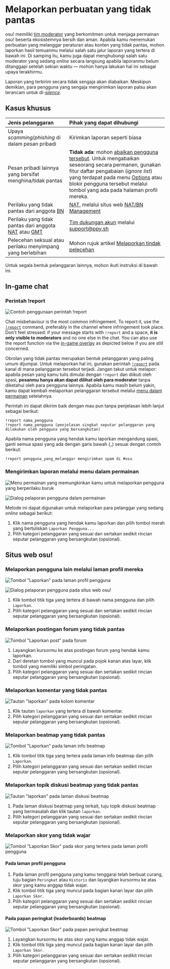 # Melaporkan perbuatan yang tidak pantas

osu! memiliki [tim moderator](/wiki/People/Global_Moderation_Team) yang berkomitmen untuk menjaga permainan osu! beserta ekosistemnya bersih dan aman. Apabila kamu menemukan perbuatan yang melanggar peraturan atau konten yang tidak pantas, mohon laporkan hasil temuanmu melalui salah satu jalur laporan yang tertera di bawah ini. Di samping itu, kamu juga dapat menghubungi salah satu moderator yang sedang *online* secara langsung apabila laporanmu belum ditanggapi setelah sekian waktu — mohon hanya lakukan hal ini sebagai upaya terakhirmu.

Laporan yang terkirim secara tidak sengaja akan diabaikan. Meskipun demikian, para pengguna yang sengaja mengirimkan laporan palsu akan terancam untuk di-*[silence](/wiki/Silence)*.

## Kasus khusus

| Jenis pelanggaran | Pihak yang dapat dihubungi |
| :-- | :-- |
| Upaya *scamming*/*phishing* di dalam pesan pribadi | Kirimkan laporan seperti biasa |
| Pesan pribadi lainnya yang bersifat menghina/tidak pantas | **Tidak ada**: mohon [abaikan pengguna tersebut](/wiki/Client/Interface/Chat_console#daftar-perintah). Untuk mengabaikan seseorang secara permanen, gunakan fitur daftar pengabaian (*ignore list*) yang terdapat pada menu [Options](/wiki/Client/Options) atau blokir pengguna tersebut melalui tombol yang ada pada halaman profil mereka. |
| Perilaku yang tidak pantas dari anggota [BN](/wiki/People/Beatmap_Nominators) | [NAT](/wiki/People/Nomination_Assessment_Team), melalui situs web [NAT/BN Management](https://bn.mappersguild.com/reports) |
| Perilaku yang tidak pantas dari anggota [NAT](/wiki/People/Nomination_Assessment_Team) atau [GMT](/wiki/People/Global_Moderation_Team) | [Tim dukungan akun](/wiki/People/Account_support_team) melalui [support@ppy.sh](mailto:support@ppy.sh) |
| Pelecehan seksual atau perilaku menyimpang yang berlebihan | Mohon rujuk artikel [Melaporkan tindak pelecehan](/wiki/Reporting_bad_behaviour/Abuse) |

Untuk segala bentuk pelanggaran lainnya, mohon ikuti instruksi di bawah ini.

## In-game chat

### Perintah !report

![](img/report-command.jpg "Contoh penggunaan perintah !report")

Chat misbehaviour is the most common infringement. To report it, use the [`!report`](https://osu.ppy.sh/community/forums/topics/34843) command, preferably in the channel where infringement took place. Don't feel stressed: if your message starts with `!report` and a space, **it is only visible to moderators** and no one else in the chat. You can also use the report function via the [in-game overlay](#in-game-overlay) as depicted below if you are still concerned.

Obrolan yang tidak pantas merupakan bentuk pelanggaran yang paling umum dijumpai. Untuk melaporkan hal ini, gunakan perintah [`!report`](https://osu.ppy.sh/community/forums/topics/34843) pada kanal di mana pelanggaran tersebut terjadi. Jangan takut untuk melapor: apabila pesan yang kamu tulis dimulai dengan `!report` dan diikuti oleh spasi, **pesanmu hanya akan dapat dilihat oleh para moderator** tanpa diketahui oleh para pengguna lainnya. Apabila kamu masih belum yakin, kamu dapat kembali melaporkan pelanggaran tersebut melalui [menu dalam permainan](#mengirimkan-laporan-melalui-menu-dalam-permainan) setelahnya.

Perintah ini dapat dikirim baik dengan mau pun tanpa penjelasan lebih lanjut sebagai berikut:

```
!report nama_pengguna
!report nama_pengguna (penjelasan singkat seputar pelanggaran yang dilakukan oleh pengguna yang bersangkutan)
```

Apabila nama pengguna yang hendak kamu laporkan mengandung spasi, ganti semua spasi yang ada dengan garis bawah (\_) sesuai dengan contoh berikut:

```
!report pengguna_yang_melanggar mengirimkan spam di #osu
```

### Mengirimkan laporan melalui menu dalam permainan

![](img/report-user-1-ID.png "Menu permainan yang memungkinkan kamu untuk melaporkan pengguna yang berperilaku buruk")

![](img/report-user-2-ID.png "Dialog pelaporan pengguna dalam permainan")

Metode ini dapat digunakan untuk melaporkan para pelanggar yang sedang *online* sebagai berikut:

1. Klik nama pengguna yang hendak kamu laporkan dan pilih tombol merah yang bertuliskan `Laporkan Pengguna...`
2. Pilih kategori pelanggaran yang sesuai dan sertakan sedikit rincian seputar pelanggaran yang bersangkutan (opsional).

## Situs web osu!

### Melaporkan pengguna lain melalui laman profil mereka

![](img/report-user-profile-ID.png "Tombol \"Laporkan\" pada laman profil pengguna")

![](img/report-user-web-ID.png "Dialog pelaporan pengguna pada situs web osu!")

1. Klik tombol titik tiga yang tertera di bawah nama pengguna dan pilih `Laporkan`.
2. Pilih kategori pelanggaran yang sesuai dan sertakan sedikit rincian seputar pelanggaran yang bersangkutan (opsional).

### Melaporkan postingan forum yang tidak pantas

![](img/report-user-forum-ID.png "Tombol \"Laporkan post\" pada forum")

1. Layangkan kursormu ke atas postingan forum yang hendak kamu laporkan.
2. Dari deretan tombol yang muncul pada pojok kanan atas layar, klik tombol yang memiliki simbol peringatan.
3. Pilih kategori pelanggaran yang sesuai dan sertakan sedikit rincian seputar pelanggaran yang bersangkutan (opsional).

### Melaporkan komentar yang tidak pantas

![](img/report-user-comment-ID.png "Tautan \"laporkan\" pada kolom komentar")

1. Klik tautan `laporkan` yang tertera di bawah komentar.
2. Pilih kategori pelanggaran yang sesuai dan sertakan sedikit rincian seputar pelanggaran yang bersangkutan (opsional).

### Melaporkan beatmap yang tidak pantas

![](img/report-beatmap-ID.png "Tombol \"Laporkan\" pada laman info beatmap")

1. Klik tombol titik tiga yang tertera pada laman info beatmap dan pilih `Laporkan`.
2. Pilih kategori pelanggaran yang sesuai dan sertakan sedikit rincian seputar pelanggaran yang bersangkutan (opsional).

### Melaporkan topik diskusi beatmap yang tidak pantas

![](img/report-user-discussion-ID.png "Tautan \"laporkan\" pada laman diskusi beatmap")

1. Pada laman diskusi beatmap yang terkait, tuju topik diskusi beatmap yang bermasalah dan klik tautan `laporkan`.
2. Pilih kategori pelanggaran yang sesuai dan sertakan sedikit rincian seputar pelanggaran yang bersangkutan (opsional).

### Melaporkan skor yang tidak wajar

![](img/report-score-user-ID.png "Tombol \"Laporkan Skor\" pada skor yang tertera pada laman profil pengguna")

#### Pada laman profil pengguna

1. Pada laman profil pengguna yang kamu tenggarai telah berbuat curang, tuju bagian `Peringkat` atau `Historis` dan layangkan kursormu ke atas skor yang kamu anggap tidak wajar.
2. Klik tombol titik tiga yang muncul pada bagian kanan layar dan pilih `Laporkan Skor`.
3. Pilih kategori pelanggaran yang sesuai dan sertakan sedikit rincian seputar pelanggaran yang bersangkutan (opsional).

#### Pada papan peringkat (leaderboards) beatmap

![](img/report-score-beatmap-ID.png "Tombol \"Laporkan Skor\" pada papan peringkat beatmap")

1. Layangkan kursormu ke atas skor yang kamu anggap tidak wajar.
2. Klik tombol titik tiga yang muncul pada bagian kanan layar dan pilih `Laporkan Skor`.
3. Pilih kategori pelanggaran yang sesuai dan sertakan sedikit rincian seputar pelanggaran yang bersangkutan (opsional).

